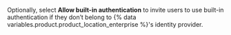 Optionally, select **Allow built-in authentication** to invite users to use built-in authentication if they don’t belong to {% data variables.product.product_location_enterprise %}'s identity provider.
